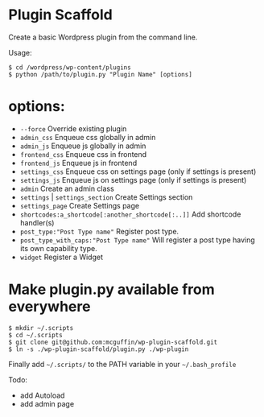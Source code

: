 Plugin Scaffold
===============

Create a basic Wordpress plugin from the command line.

Usage:
```
$ cd /wordpress/wp-content/plugins
$ python /path/to/plugin.py "Plugin Name" [options]
```
# options: #
- `--force`         Override existing plugin
- `admin_css`       Enqueue css globally in admin
- `admin_js`        Enqueue js globally in admin
- `frontend_css`    Enqueue css in frontend
- `frontend_js`     Enqueue js in frontend
- `settings_css`    Enqueue css on settings page (only if settings is present)
- `settings_js`     Enqueue js on settings page (only if settings is present)
- `admin` 			Create an admin class
- `settings` | `settings_section` Create Settings section
- `settings_page`	Create Settings page
- `shortcodes:a_shortcode[:another_shortcode[:..]]` Add shortcode handler(s)
- `post_type:"Post Type name"` Register post type.
- `post_type_with_caps:"Post Type name"` Will register a post type having its own capability type.
- `widget`			Register a Widget

# Make plugin.py available from everywhere #
```
$ mkdir ~/.scripts
$ cd ~/.scripts
$ git clone git@github.com:mcguffin/wp-plugin-scaffold.git
$ ln -s ./wp-plugin-scaffold/plugin.py ./wp-plugin
```
Finally add `~/.scripts/` to the PATH variable in your `~/.bash_profile`

Todo:
- add Autoload
- add admin page
